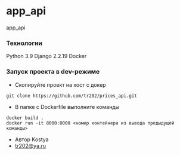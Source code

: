 # app_api
app_api
### Технологии
Python 3.9
Django 2.2.19
Docker
### Запуск проекта в dev-режиме
- Скопируйте проект на хост с докер 
```
git clone https://github.com/tr202/prices_api.git
```
- В папке с Dockerfile выполните команды
```
docker build .
docker run -it 8000:8000 <номер контейнера из вывода предыдущей команды>
``` 
- Автор Kostya
- tr202@ya.ru